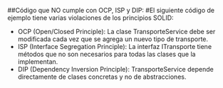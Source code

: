 ##Código que NO cumple con OCP, ISP y DIP:
#El siguiente código de ejemplo tiene varias violaciones de los principios SOLID:

* OCP (Open/Closed Principle): La clase TransporteService debe ser modificada cada vez que se agrega un nuevo tipo de transporte.
* ISP (Interface Segregation Principle): La interfaz ITransporte tiene métodos que no son necesarios para todas las clases que la implementan.
* DIP (Dependency Inversion Principle): TransporteService depende directamente de clases concretas y no de abstracciones.
